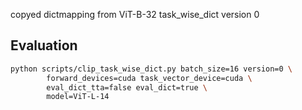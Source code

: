 copyed dictmapping from ViT-B-32 task_wise_dict version 0

## Evaluation

```bash
python scripts/clip_task_wise_dict.py batch_size=16 version=0 \
        forward_devices=cuda task_vector_device=cuda \
        eval_dict_tta=false eval_dict=true \
        model=ViT-L-14
```